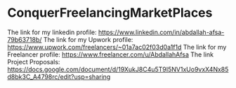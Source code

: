 # ConquerFreelancingMarketPlaces

The link for my linkedin profile:
https://www.linkedin.com/in/abdallah-afsa-79b63718b/ 
The link for my Upwork profile:
https://www.upwork.com/freelancers/~01a7ac02f03d0a1f1d
The link for my Freelancer profile:
https://www.freelancer.com/u/AbdallahAfsa
The link Project Proposals:
https://docs.google.com/document/d/19XukJ8C4u5T9I5NV1xUo9vxX4Nx85d8bk3C_A4798rc/edit?usp=sharing



